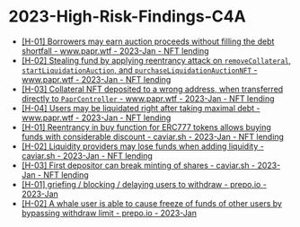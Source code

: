 # 2023-High-Risk-Findings-C4A
* [[H-01] Borrowers may earn auction proceeds without filling the debt shortfall - www.papr.wtf - 2023-Jan - NFT lending](https://code4rena.com/reports/2022-12-backed#h-01-borrowers-may-earn-auction-proceeds-without-filling-the-debt-shortfall)
* [[H-02] Stealing fund by applying reentrancy attack on `removeCollateral`, `startLiquidationAuction`, and `purchaseLiquidationAuctionNFT` - www.papr.wtf - 2023-Jan - NFT lending](https://code4rena.com/reports/2022-12-backed#h-02-stealing-fund-by-applying-reentrancy-attack-on-removecollateral-startliquidationauction-and-purchaseliquidationauctionnft)
* [[H-03] Collateral NFT deposited to a wrong address, when transferred directly to `PaprController` - www.papr.wtf - 2023-Jan - NFT lending](https://code4rena.com/reports/2022-12-backed#h-03-collateral-nft-deposited-to-a-wrong-address-when-transferred-directly-to-paprcontroller)
* [[H-04] Users may be liquidated right after taking maximal debt - www.papr.wtf - 2023-Jan - NFT lending](https://code4rena.com/reports/2022-12-backed#h-04-users-may-be-liquidated-right-after-taking-maximal-debt)
* [[H-01] Reentrancy in buy function for ERC777 tokens allows buying funds with considerable discount - caviar.sh - 2023-Jan - NFT lending](https://code4rena.com/reports/2022-12-caviar#h-01-reentrancy-in-buy-function-for-erc777-tokens-allows-buying-funds-with-considerable-discount)
* [[H-02] Liquidity providers may lose funds when adding liquidity - caviar.sh - 2023-Jan - NFT lending](https://code4rena.com/reports/2022-12-caviar#h-02-liquidity-providers-may-lose-funds-when-adding-liquidity)
* [[H-03] First depositor can break minting of shares - caviar.sh - 2023-Jan - NFT lending](https://code4rena.com/reports/2022-12-caviar#h-03-first-depositor-can-break-minting-of-shares)
* [[H-01] griefing / blocking / delaying users to withdraw - prepo.io - 2023-Jan](https://code4rena.com/reports/2022-12-prepo#h-01-griefing--blocking--delaying-users-to-withdraw)
* [[H-02] A whale user is able to cause freeze of funds of other users by bypassing withdraw limit - prepo.io - 2023-Jan](https://code4rena.com/reports/2022-12-prepo#h-02-a-whale-user-is-able-to-cause-freeze-of-funds-of-other-users-by-bypassing-withdraw-limit)
